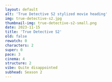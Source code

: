 ```yaml
---
layout: default
alt: 'True Detective S2 stylized movie heading'
img: true-detective-s2.jpg
thumbnail-img: true-detective-s2-small.png
date: 2023-11-15
title: 'True Detective S2'
old: false
rewatch: 0
characters: 2
super: 0
pace: 3
cinema: 4
structure: 2
vibe: Quite disappointed
subhead: Season 2
---
```


